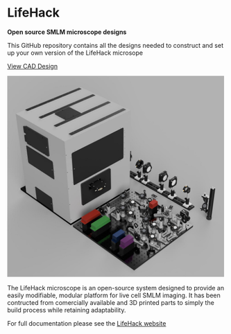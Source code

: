 # LifeHack
**Open source SMLM microscope designs**

This GitHub repository contains all the designs needed to construct and set up your own version of the LifeHack microsope

<a href="https://a360.co/34cZwOU">View CAD Design</a>

<img src="Microscope-Full.jpg" width="500">

The LifeHack microscope is an open-source system designed to provide an easily modifiable, modular platform for live cell SMLM imaging. It has been contructed from comercially available and 3D printed parts to simply the build process while retaining adaptability.

For full documentation please see the <a href="">LifeHack website</a>
